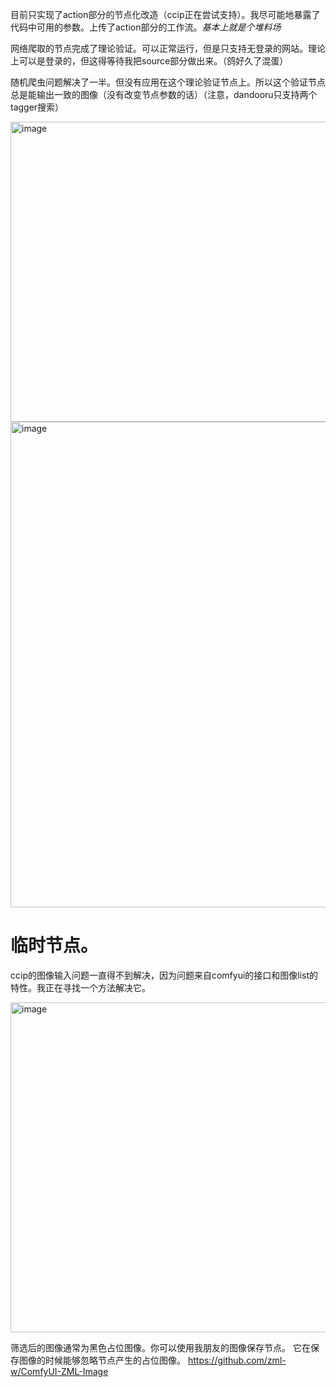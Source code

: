 目前只实现了action部分的节点化改造（ccip正在尝试支持）。我尽可能地暴露了代码中可用的参数。上传了action部分的工作流。*基本上就是个堆料场*

网络爬取的节点完成了理论验证。可以正常运行，但是只支持无登录的网站。理论上可以是登录的，但这得等待我把source部分做出来。（鸽好久了混蛋）

随机爬虫问题解决了一半。但没有应用在这个理论验证节点上。所以这个验证节点总是能输出一致的图像（没有改变节点参数的话）（注意，dandooru只支持两个tagger搜索）

<img width="889" height="480" alt="image" src="https://github.com/user-attachments/assets/87c07113-e6dc-4d1e-86e9-e23f12f314a2" />
<img width="1120" height="777" alt="image" src="https://github.com/user-attachments/assets/2e81e393-d0aa-4701-b42c-ec5300c1d2b4" />

# 临时节点。

ccip的图像输入问题一直得不到解决，因为问题来自comfyui的接口和图像list的特性。我正在寻找一个方法解决它。

<img width="1411" height="528" alt="image" src="https://github.com/user-attachments/assets/6f0b302f-097e-4ff7-a719-0d01302abc85" />

筛选后的图像通常为黑色占位图像。你可以使用我朋友的图像保存节点。 它在保存图像的时候能够忽略节点产生的占位图像。 https://github.com/zml-w/ComfyUI-ZML-Image 
